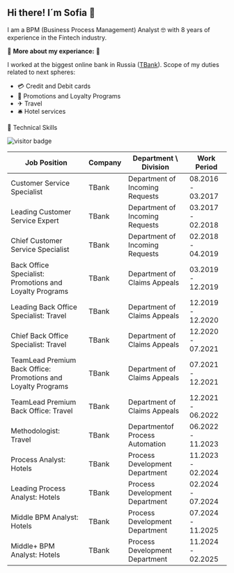 ## Hi there! I´m Sofia 👋

I am a BPM (Business Process Management) Analyst 🤓 with 8 years of experience in the Fintech industry.

💼 **More about my experiance:** 💼

I worked at the biggest online bank in Russia ([TBank](https://www.tbank.ru/)).
Scope of my duties related to next spheres:
- 💳 Credit and Debit cards
- 🎁 Promotions and Loyalty Programs
- ✈ Travel
- 🛎 Hotel services

💼 Technical Skills

<img src="https://visitor-badge.glitch.me/badge?page_id=page.id" alt="visitor badge"/>

| Job Position  | Company       | Department \ Division  | Work Period   |
| ------------- | ------------- | ---------------------- | ------------- |
| Customer Service Specialist  | TBank  | Department of Incoming Requests | 08.2016 - 03.2017 |
| Leading Customer Service Expert  | TBank  | Department of Incoming Requests | 03.2017 - 02.2018 |
| Chief Customer Service Specialist  | TBank  | Department of Incoming Requests | 02.2018 - 04.2019 |
| Back Office Specialist: Promotions and Loyalty Programs  | TBank  | Department of Claims Appeals | 03.2019 - 12.2019 |
| Leading Back Office Specialist: Travel  | TBank  | Department of Claims Appeals | 12.2019 - 12.2020 |
| Chief Back Office Specialist: Travel  | TBank  | Department of Claims Appeals | 12.2020 - 07.2021 |
| TeamLead Premium Back Office: Promotions and Loyalty Programs  | TBank  | Department of Claims Appeals | 07.2021 - 12.2021 |
| TeamLead Premium Back Office: Travel  | TBank  | Department of Claims Appeals | 12.2021 - 06.2022 |
| Methodologist: Travel  | TBank  | Departmentof Process Automation | 06.2022 - 11.2023 |
| Process Analyst: Hotels  | TBank  | Process Development Department | 11.2023 - 02.2024 |
| Leading Process Analyst: Hotels  | TBank  | Process Development Department | 02.2024 - 07.2024 |
| Middle BPM Analyst: Hotels  | TBank  | Process Development Department | 07.2024 - 11.2025 |
| Middle+ BPM Analyst: Hotels  | TBank  | Process Development Department | 11.2024 - 02.2025 |
<!--
**KazzarmenkovaSofia/KazzarmenkovaSofia** is a ✨ _special_ ✨ repository because its `README.md` (this file) appears on your GitHub profile.

Here are some ideas to get you started:

- 🔭 I’m currently working on ...
- 🌱 I’m currently learning ...
- 👯 I’m looking to collaborate on ...
- 🤔 I’m looking for help with ...
- 💬 Ask me about ...
- 📫 How to reach me: ...
- 😄 Pronouns: ...
- ⚡ Fun fact: ...
-->
